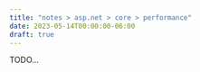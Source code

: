 ```yaml
---
title: "notes > asp.net > core > performance"
date: 2023-05-14T00:00:00-06:00
draft: true
---
```


TODO...
